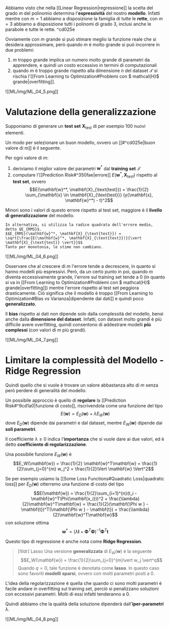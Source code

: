 Abbiamo visto che nella [[Linear Regression|regressione]] la scelta del grado $m$ del polinomio determina l'**espressività** del nostro **modello**.
Infatti mentre con $m = 1$ abbiamo a disposizione la famiglia di tutte le **rette**, con $m =3$ abbiamo a disposizione tutti i polinomi di grado 3, inclusi anche le parabole e tutte le rette. ^cd025e

Ovviamente con $m$ grande si può stimare meglio la funzione reale che si desidera approssimare, però quando $m$ è molto grande si può incorrere in due problemi:
1. $m$ troppo grande implica un numero molto grande di parametri da apprendere, e quindi un costo eccessivo in termini di computazionali
2. quando $m$ è troppo grande rispetto alla dimensione $n$ del dataset $\mathcal{T}$ si rischia l'[[From Learning to Optimization#Problemi con $ mathcal{H}$ grande|overfitting]]. 

![[ML/img/ML_04_5.png]]


# Valutazione della generalizzazione
Supponiamo di generare un **test set** $\mathbf{X}_{\text{test}}$ di per esempio 100 nuovi elementi.

Un modo per selezionare un buon modello, ovvero un [[#^cd025e|buon valore di m]] è il seguente.

Per ogni valore di $m$:
1. deriviamo il miglior valore dei parametri $\mathbf{w}^*$ dal **training set** $\mathcal{T}$
2. computare l'[[Prediction Risk#^350fae|errore]] $E(\mathbf{w}^*, \mathbf{X}_{\text{test}})$ rispetto al **test set**, ovvero $$E(\mathbf{w}^*, \mathbf{X}_{\text{test}}) = \frac{1}{2} \sum_{\mathbf{x} \in \mathbf{X}_{\text{test}}} (y(\mathbf{x}, \mathbf{w}^*) - t)^2$$

Minori sono i valori di questo errore rispetto al test set, maggiore è il **livello di generalizzazione** del modello.

```ad-info
In alternativa, si utilizza la radice quadrata dell'errore medio, detto $E_{RMS}$.
$$E_{RMS}(\mathbf{w}^*, \mathbf{X}_{\text{test}}) = \sqrt{\frac{E(\mathbf{w}^*, \mathbf{X}_{\text{test}})}{\vert \mathbf{X}_{\text{test}} \vert}}$$
Tanto per monotonia, le stime non cambiano.
```

![[ML/img/ML_04_6.png]]

Osservare che al crescere di $m$ l'errore tende a decrescere, in quanto si hanno modelli più espressivi.
Però, da un certo punto in poi, quando $m$ diventa eccessivamente grande, l'errore sul training set tende a 0 (in quanto si va in [[From Learning to Optimization#Problemi con $ mathcal{H}$ grande|overfitting]]) mentre l'errore rispetto al test set peggiora drasticamente.
Ciò significa che il modello è troppo [[From Learning to Optimization#Bias vs Varianza|dipendente dai dati]] e quindi poco **generalizzato**.

Il **bias** rispetto ai dati non dipende solo dalla complessità del modello, bensì anche dalla **dimensione del dataset**.
Infatti, con dataset molto grandi è più difficile avere overfitting, quindi consentono di addestrare modelli **più complessi** (con valori di $m$ più grandi).

![[ML/img/ML_04_7.png]]

# Limitare la complessità del Modello - Ridge Regression
Quindi quello che si vuole è trovare un valore abbastanza alto di $m$ senza però perdere di generalità del modello.

Un possibile approccio è quello di **regolare** la [[Prediction Risk#^9cd1a0|funzione di costo]], riscrivendola come una funzione del tipo $$E(\mathbf{w}) = E_D(\mathbf{w}) + \lambda E_W(\mathbf{w})$$ dove $E_D(\mathbf{w})$ dipende dai parametri e dal dataset, mentre $E_W(\mathbf{w})$ dipende dai **soli parametri**.

Il coefficiente $\lambda \geq 0$ indica l'**importanza** che si vuole dare ai due valori, ed è detto **coefficiente di regolarizzazione**.

Una possibile funzione $E_W(\mathbf{w})$ è $$E_W(\mathbf{w}) = \frac{1}{2} \mathbf{w}^T\mathbf{w} = \frac{1}{2}\sum_{j=0}^{m} w_j^2 = \frac{1}{2}\Vert \mathbf{w} \Vert^2$$

Se per esempio usiamo la [[Some Loss Functions#Quadratic Loss|quadratic loss]] per $E_D(\mathbf{w})$ otterremo una funzione di costo del tipo $$E(\mathbf{w}) = \frac{1}{2}\sum_{i=1}^{n}(t_i - \mathbf{w}^T\Phi(\mathbf{x_i}))^2 + \frac{\lambda}{2}\mathbf{w}^T\mathbf{w} = \frac{1}{2}(\mathbf{\Phi w } - \mathbf{t})^T(\mathbf{\Phi w } - \mathbf{t}) + \frac{\lambda}{2}\mathbf{w}^T\mathbf{w}$$ con soluzione ottima $$\mathbf{w}^* = (\lambda \mathbf{I} + \mathbf{\Phi}^T\mathbf{\Phi})^{-1}\mathbf{\Phi}^T \mathbf{t}$$

Questo tipo di regressione è anche nota come **Ridge Regression**.

> [!tldr] Lasso
> Una versione **generalizzata** di $E_W(\mathbf{w})$ è la seguente $$E_W(\mathbf{w}) = \frac{1}{2}\sum_{j=0}^{m}\vert w_j \vert^q$$
> Quando $q=0$, tale funzione è denotata come **lasso**. In questo caso sono favoriti **modelli sparsi**, ovvero con molti parametri posti a 0.
> 

L'idea della regolarizzazione è quella che quando ci sono molti parametri è facile andare in overfitting sul training set, perciò si penalizzano soluzioni con eccessivi parametri.
Molti di essi infatti tenderanno a 0.

Quindi abbiamo che la qualità della soluzione dipenderà dall'**iper-parametri** $\lambda$.

![[ML/img/ML_04_8.png]]



